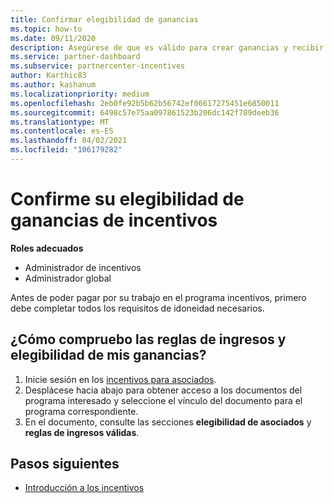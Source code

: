 ```yaml
---
title: Confirmar elegibilidad de ganancias
ms.topic: how-to
ms.date: 09/11/2020
description: Asegúrese de que es válido para crear ganancias y recibir el pago en el programa incentivos. Compruebe las reglas de elegibilidad y ingresos del centro de Partners.
ms.service: partner-dashboard
ms.subservice: partnercenter-incentives
author: Karthic83
ms.author: kashanum
ms.localizationpriority: medium
ms.openlocfilehash: 2eb0fe92b5b62b56742ef06617275451e6850011
ms.sourcegitcommit: 6498c57e75aa097861523b206dc142f789deeb36
ms.translationtype: MT
ms.contentlocale: es-ES
ms.lasthandoff: 04/02/2021
ms.locfileid: "106179282"
---
```

# <a name="confirm-your-incentives-earnings-eligibility"></a>Confirme su elegibilidad de ganancias de incentivos

**Roles adecuados**

- Administrador de incentivos
- Administrador global

Antes de poder pagar por su trabajo en el programa incentivos, primero debe completar todos los requisitos de idoneidad necesarios.

## <a name="how-do-i-check-my-earning-eligibility-and-revenue-rules"></a>¿Cómo compruebo las reglas de ingresos y elegibilidad de mis ganancias?

1. Inicie sesión en los [incentivos para asociados](https://partner.microsoft.com/membership/partner-incentives).
2. Desplácese hacia abajo para obtener acceso a los documentos del programa interesado y seleccione el vínculo del documento para el programa correspondiente.
3. En el documento, consulte las secciones **elegibilidad de asociados** y **reglas de ingresos válidas**.

## <a name="next-steps"></a>Pasos siguientes

- [Introducción a los incentivos](incentives-get-started-intro.md)
